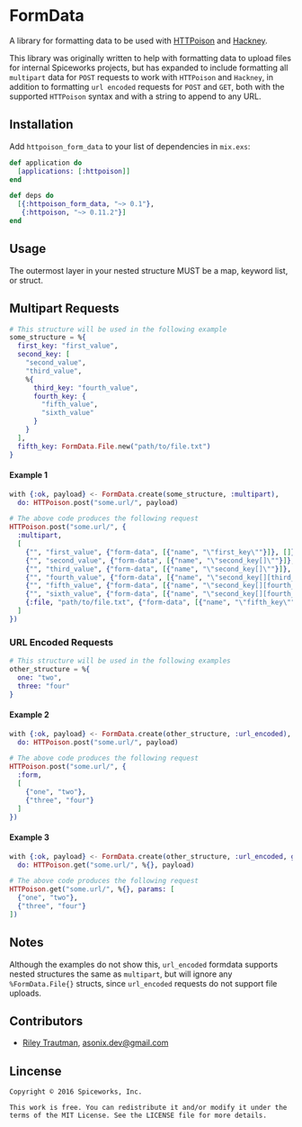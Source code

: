 # FormData

A library for formatting data to be used with
[HTTPoison](https://github.com/edgurgel/httpoison) and
[Hackney](https://github.com/benoitc/hackney).

This library was originally written to help with formatting data to upload files
for internal Spiceworks projects, but has expanded to include formatting all
`multipart` data for `POST` requests to work with `HTTPoison` and `Hackney`, in
addition to formatting `url encoded` requests for `POST` and `GET`, both with
the supported `HTTPoison` syntax and with a string to append to any URL.


## Installation

Add `httpoison_form_data` to your list of dependencies in `mix.exs`:

```elixir
def application do
  [applications: [:httpoison]]
end

def deps do
  [{:httpoison_form_data, "~> 0.1"},
   {:httpoison, "~> 0.11.2"}]
end
```

## Usage

The outermost layer in your nested structure MUST be a map, keyword list, or struct.

## Multipart Requests
```elixir
# This structure will be used in the following example
some_structure = %{
  first_key: "first_value",
  second_key: [
    "second_value",
    "third_value",
    %{
      third_key: "fourth_value",
      fourth_key: {
        "fifth_value",
        "sixth_value"
      }
    }
  ],
  fifth_key: FormData.File.new("path/to/file.txt")
}
```
#### Example 1
```elixir
with {:ok, payload} <- FormData.create(some_structure, :multipart),
  do: HTTPoison.post("some.url/", payload)

# The above code produces the following request
HTTPoison.post("some.url/", {
  :multipart,
  [
    {"", "first_value", {"form-data", [{"name", "\"first_key\""}]}, []},
    {"", "second_value", {"form-data", [{"name", "\"second_key[]\""}]}, []},
    {"", "third_value", {"form-data", [{"name", "\"second_key[]\""}]}, []},
    {"", "fourth_value", {"form-data", [{"name", "\"second_key[][third_key]\""}]}, []},
    {"", "fifth_value", {"form-data", [{"name", "\"second_key[][fourth_key][]\""}]}, []},
    {"", "sixth_value", {"form-data", [{"name", "\"second_key[][fourth_key][]\""}]}, []},
    {:file, "path/to/file.txt", {"form-data", [{"name", "\"fifth_key\""}, {"filename", "\"file.txt\""}]}, []}
  ]
})
```
### URL Encoded Requests
```elixir
# This structure will be used in the following examples
other_structure = %{
  one: "two",
  three: "four"
}
```
#### Example 2
```elixir
with {:ok, payload} <- FormData.create(other_structure, :url_encoded),
  do: HTTPoison.post("some.url/", payload)

# The above code produces the following request
HTTPoison.post("some.url/", {
  :form,
  [
    {"one", "two"},
    {"three", "four"}
  ]
})
```
#### Example 3
```elixir
with {:ok, payload} <- FormData.create(other_structure, :url_encoded, get: true),
  do: HTTPoison.get("some.url/", %{}, payload)

# The above code produces the following request
HTTPoison.get("some.url/", %{}, params: [
  {"one", "two"},
  {"three", "four"}
])
```

## Notes
Although the examples do not show this, `url_encoded` formdata supports nested
structures the same as `multipart`, but will ignore any `%FormData.File{}`
structs, since `url_encoded` requests do not support file uploads.

## Contributors
 - [Riley Trautman](https://github.com/asonix), asonix.dev@gmail.com

## Lincense
```
Copyright © 2016 Spiceworks, Inc.

This work is free. You can redistribute it and/or modify it under the
terms of the MIT License. See the LICENSE file for more details.
```
